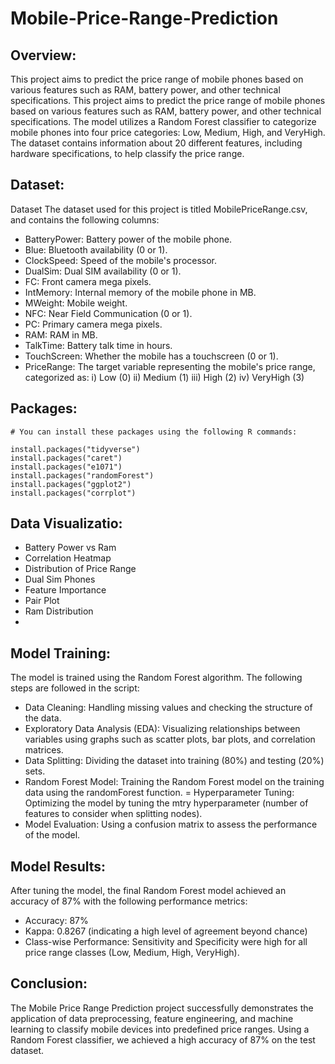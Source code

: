 # Mobile-Price-Range-Prediction
## Overview:
This project aims to predict the price range of mobile phones based on various features such as RAM, battery power, and other technical specifications. This project aims to predict the price range of mobile phones based on various features such as RAM, battery power, and other technical specifications. The model utilizes a Random Forest classifier to categorize mobile phones into four price categories: Low, Medium, High, and VeryHigh. The dataset contains information about 20 different features, including hardware specifications, to help classify the price range.

## Dataset:
Dataset
The dataset used for this project is titled MobilePriceRange.csv, and contains the following columns:

- BatteryPower: Battery power of the mobile phone.
- Blue: Bluetooth availability (0 or 1).
- ClockSpeed: Speed of the mobile's processor.
- DualSim: Dual SIM availability (0 or 1).
- FC: Front camera mega pixels.
- IntMemory: Internal memory of the mobile phone in MB.
- MWeight: Mobile weight.
- NFC: Near Field Communication (0 or 1).
- PC: Primary camera mega pixels.
- RAM: RAM in MB.
- TalkTime: Battery talk time in hours.
- TouchScreen: Whether the mobile has a touchscreen (0 or 1).
- PriceRange: The target variable representing the mobile's price range, categorized as:
i) Low (0)
ii) Medium (1)
iii) High (2)
iv) VeryHigh (3)

## Packages:

```
# You can install these packages using the following R commands:

install.packages("tidyverse")
install.packages("caret")
install.packages("e1071")
install.packages("randomForest")
install.packages("ggplot2")
install.packages("corrplot")
```

## Data Visualizatio:
- Battery Power vs Ram
- Correlation Heatmap
- Distribution of Price Range
- Dual Sim Phones
- Feature Importance
- Pair Plot
- Ram Distribution
- 
## Model Training:

The model is trained using the Random Forest algorithm. The following steps are followed in the script:

- Data Cleaning: Handling missing values and checking the structure of the data.
- Exploratory Data Analysis (EDA): Visualizing relationships between variables using graphs such as scatter plots, bar plots, and correlation matrices.
- Data Splitting: Dividing the dataset into training (80%) and testing (20%) sets.
- Random Forest Model: Training the Random Forest model on the training data using the randomForest function.
= Hyperparameter Tuning: Optimizing the model by tuning the mtry hyperparameter (number of features to consider when splitting nodes).
- Model Evaluation: Using a confusion matrix to assess the performance of the model.

## Model Results:

After tuning the model, the final Random Forest model achieved an accuracy of 87% with the following performance metrics:

- Accuracy: 87%
- Kappa: 0.8267 (indicating a high level of agreement beyond chance)
- Class-wise Performance: Sensitivity and Specificity were high for all price range classes (Low, Medium, High, VeryHigh).

## Conclusion:

The Mobile Price Range Prediction project successfully demonstrates the application of data preprocessing, feature engineering, and machine learning to classify mobile devices into predefined price ranges. Using a Random Forest classifier, we achieved a high accuracy of 87% on the test dataset.




